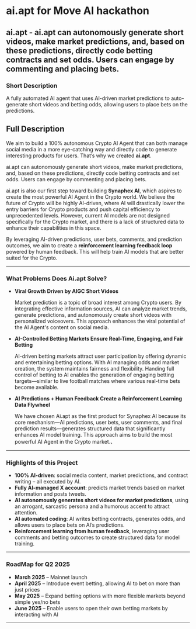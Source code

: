 
# ai.apt for Move AI hackathon
## **ai.apt - ai.apt can autonomously generate short videos, make market predictions, and, based on these predictions, directly code betting contracts and set odds. Users can engage by commenting and placing bets.**

### **Short Description**

A fully automated AI agent that uses AI-driven market predictions to auto-generate short videos and betting odds, allowing users to place bets on the predictions.

## **Full Description**

We aim to build a 100% autonomous Crypto AI Agent that can both manage social media in a more eye-catching way and directly code to generate interesting products for users. That’s why we created **ai.apt**.

ai.apt can autonomously generate short videos, make market predictions, and, based on these predictions, directly code betting contracts and set odds. Users can engage by commenting and placing bets.

ai.apt is also our first step toward building **Synaphex AI**, which aspires to create the most powerful AI Agent in the Crypto world. We believe the future of Crypto will be highly AI-driven, where AI will drastically lower the entry barriers for Crypto products and push capital efficiency to unprecedented levels. However, current AI models are not designed specifically for the Crypto market, and there is a lack of structured data to enhance their capabilities in this space.

By leveraging AI-driven predictions, user bets, comments, and prediction outcomes, we aim to create a **reinforcement learning feedback loop** powered by human feedback. This will help train AI models that are better suited for the Crypto.

---

### **What Problems Does Ai.apt Solve?**

- **Viral Growth Driven by AIGC Short Videos**
    
    Market prediction is a topic of broad interest among Crypto users. By integrating effective information sources, AI can analyze market trends, generate predictions, and autonomously create short videos with personalized voiceovers. This approach enhances the viral potential of the AI Agent's content on social media.
    
- **AI-Controlled Betting Markets Ensure Real-Time, Engaging, and Fair Betting**
    
    AI-driven betting markets attract user participation by offering dynamic and entertaining betting options. With AI managing odds and market creation, the system maintains fairness and flexibility. Handing full control of betting to AI enables the generation of engaging betting targets—similar to live football matches where various real-time bets become available.
    
- **AI Predictions + Human Feedback Create a Reinforcement Learning Data Flywheel**
    
    We have chosen Ai.apt as the first product for Synaphex AI because its core mechanism—AI predictions, user bets, user comments, and final prediction results—generates structured data that significantly enhances AI model training. This approach aims to build the most powerful AI Agent in the Crypto market.、

---

### **Highlights of this Project**

- **100% AI-driven**: social media content, market predictions, and contract writing – all executed by AI.
- **Fully AI-managed X account**: predicts market trends based on market information and posts tweets.
- **AI autonomously generates short videos for market predictions**, using an arrogant, sarcastic persona and a humorous accent to attract attention.
- **AI automated coding**: AI writes betting contracts, generates odds, and allows users to place bets on AI’s predictions.
- **Reinforcement learning from human feedback**, leveraging user comments and betting outcomes to create structured data for model training.

---

### **RoadMap for Q2 2025**

- **March 2025** – Mainnet launch
- **April 2025** – Introduce event betting, allowing AI to bet on more than just prices
- **May 2025** – Expand betting options with more flexible markets beyond simple yes/no bets
- **June 2025** – Enable users to open their own betting markets by interacting with AI

---
